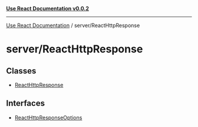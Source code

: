[**Use React Documentation v0.0.2**](../../README.md)

***

[Use React Documentation](../../modules.md) / server/ReactHttpResponse

# server/ReactHttpResponse

## Classes

- [ReactHttpResponse](classes/ReactHttpResponse.md)

## Interfaces

- [ReactHttpResponseOptions](interfaces/ReactHttpResponseOptions.md)

